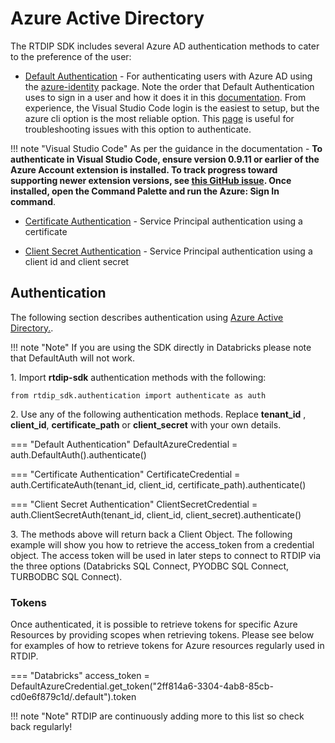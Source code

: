 # Azure Active Directory

The RTDIP SDK includes several Azure AD authentication methods to cater to the preference of the user:

* [Default Authentication](../code-reference/authentication/azure.md) - For authenticating users with Azure AD using the [azure-identity](https://docs.microsoft.com/en-us/python/api/azure-identity/azure.identity.defaultazurecredential?view=azure-python) package. Note the order that Default Authentication uses to sign in a user and how it does it in this [documentation](https://azuresdkdocs.blob.core.windows.net/$web/python/azure-identity/1.10.0b1/index.html). From experience, the Visual Studio Code login is the easiest to setup, but the azure cli option is the most reliable option. This [page](https://github.com/Azure/azure-sdk-for-python/blob/main/sdk/identity/azure-identity/TROUBLESHOOTING.md#troubleshooting-default-azure-credential-authentication-issues) is useful for troubleshooting issues with this option to authenticate.

!!! note "Visual Studio Code"
    As per the guidance in the documentation - **To authenticate in Visual Studio Code, ensure version 0.9.11 or earlier of the Azure Account extension is installed. To track progress toward supporting newer extension versions, see [this GitHub issue](https://github.com/Azure/azure-sdk-for-net/issues/27263). Once installed, open the Command Palette and run the Azure: Sign In command**.


* [Certificate Authentication](../code-reference/authentication/azure.md) - Service Principal authentication using a certificate

* [Client Secret Authentication](../code-reference/authentication/azure.md) - Service Principal authentication using a client id and client secret

## Authentication

The following section describes authentication using [Azure Active Directory.](../code-reference/authentication/azure.md).

!!! note "Note"
        </b>If you are using the SDK directly in Databricks please note that DefaultAuth will not work.<br />

1\. Import **rtdip-sdk** authentication methods with the following:

    from rtdip_sdk.authentication import authenticate as auth

2\. Use any of the following authentication methods. Replace **tenant_id** , **client_id**, **certificate_path** or **client_secret** with your own details.

=== "Default Authentication"
        DefaultAzureCredential = auth.DefaultAuth().authenticate()
    
=== "Certificate Authentication"
        CertificateCredential = auth.CertificateAuth(tenant_id, client_id, certificate_path).authenticate()

=== "Client Secret Authentication"
        ClientSecretCredential = auth.ClientSecretAuth(tenant_id, client_id, client_secret).authenticate()

3\. The methods above will return back a Client Object. The following example will show you how to retrieve the access_token from a credential object. The access token will be used in later steps to connect to RTDIP via the three options (Databricks SQL Connect, PYODBC SQL Connect, TURBODBC SQL Connect).
    
### Tokens

Once authenticated, it is possible to retrieve tokens for specific Azure Resources by providing scopes when retrieving tokens. Please see below for examples of how to retrieve tokens for Azure resources regularly used in RTDIP.

=== "Databricks"
        access_token = DefaultAzureCredential.get_token("2ff814a6-3304-4ab8-85cb-cd0e6f879c1d/.default").token

!!! note "Note"
    </b>RTDIP are continuously adding more to this list so check back regularly!<br />